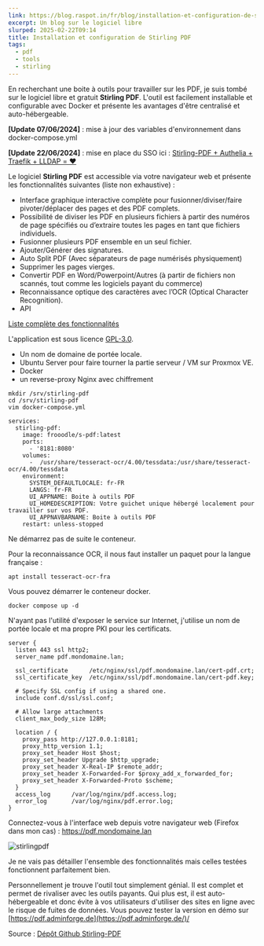 ```yaml
---
link: https://blog.raspot.in/fr/blog/installation-et-configuration-de-stirling-pdf
excerpt: Un blog sur le logiciel libre
slurped: 2025-02-22T09:14
title: Installation et configuration de Stirling PDF
tags:
  - pdf
  - tools
  - stirling
---
```


En recherchant une boite à outils pour travailler sur les PDF, je suis tombé sur le logiciel libre et gratuit **Stirling PDF**. L'outil est facilement installable et configurable avec Docker et présente les avantages d'être centralisé et auto-hébergeable.

**[Update 07/06/2024]** : mise à jour des variables d'environnement dans docker-compose.yml

**[Update 22/06/2024]** : mise en place du SSO ici : [Stirling-PDF + Authelia + Traefik + LLDAP = ❤️](https://doc.quercylibre.fr/Projets/Cluster%20RPI/Applications/app01/)

Le logiciel **Stirling PDF** est accessible via votre navigateur web et présente les fonctionnalités suivantes (liste non exhaustive) :

- Interface graphique interactive complète pour fusionner/diviser/faire pivoter/déplacer des pages et des PDF complets.
- Possibilité de diviser les PDF en plusieurs fichiers à partir des numéros de page spécifiés ou d’extraire toutes les pages en tant que fichiers individuels.
- Fusionner plusieurs PDF ensemble en un seul fichier.
- Ajouter/Générer des signatures.
- Auto Split PDF (Avec séparateurs de page numérisés physiquement)
- Supprimer les pages vierges.
- Convertir PDF en Word/Powerpoint/Autres (à partir de fichiers non scannés, tout comme les logiciels payant du commerce)
- Reconnaissance optique des caractères avec l’OCR (Optical Character Recognition).
- API

[Liste complète des fonctionnalités](https://github.com/Frooodle/Stirling-PDF#features)

L'application est sous licence [GPL-3.0](https://www.gnu.org/licenses/gpl-3.0.fr.html).

- Un nom de domaine de portée locale.
- Ubuntu Server pour faire tourner la partie serveur / VM sur Proxmox VE.
- Docker
- un reverse-proxy Nginx avec chiffrement

```
mkdir /srv/stirling-pdf
cd /srv/stirling-pdf
vim docker-compose.yml
```

```
services:
  stirling-pdf:
    image: frooodle/s-pdf:latest
    ports:
      - '8181:8080'
    volumes:
      -  /usr/share/tesseract-ocr/4.00/tessdata:/usr/share/tesseract-ocr/4.00/tessdata
    environment:
      SYSTEM_DEFAULTLOCALE: fr-FR
      LANGS: fr-FR
      UI_APPNAME: Boite à outils PDF
      UI_HOMEDESCRIPTION: Votre guichet unique hébergé localement pour travailler sur vos PDF.
      UI_APPNAVBARNAME: Boite à outils PDF
    restart: unless-stopped
```

Ne démarrez pas de suite le conteneur.

Pour la reconnaissance OCR, il nous faut installer un paquet pour la langue française :

```
apt install tesseract-ocr-fra
```

Vous pouvez démarrer le conteneur docker.

```
docker compose up -d
```

N'ayant pas l'utilité d'exposer le service sur Internet, j'utilise un nom de portée locale et ma propre PKI pour les certificats.

```
server {
  listen 443 ssl http2;
  server_name pdf.mondomaine.lan;

  ssl_certificate      /etc/nginx/ssl/pdf.mondomaine.lan/cert-pdf.crt;
  ssl_certificate_key  /etc/nginx/ssl/pdf.mondomaine.lan/cert-pdf.key;  

  # Specify SSL config if using a shared one.
  include conf.d/ssl/ssl.conf;

  # Allow large attachments
  client_max_body_size 128M;

  location / {
    proxy_pass http://127.0.0.1:8181;
    proxy_http_version 1.1;
    proxy_set_header Host $host;
    proxy_set_header Upgrade $http_upgrade;
    proxy_set_header X-Real-IP $remote_addr;
    proxy_set_header X-Forwarded-For $proxy_add_x_forwarded_for;
    proxy_set_header X-Forwarded-Proto $scheme;
  }
  access_log      /var/log/nginx/pdf.access.log;
  error_log       /var/log/nginx/pdf.error.log;
}
```

Connectez-vous à l'interface web depuis votre navigateur web (Firefox dans mon cas) : https://pdf.mondomaine.lan

![stirlingpdf](https://blog.raspot.in/images/c/8/7/8/9/c8789bd25dd0dfd29e0ff60a713af76600f61e3f-stirlingpdf.png "stirlingpdf")

Je ne vais pas détailler l'ensemble des fonctionnalités mais celles testées fonctionnent parfaitement bien.

Personnellement je trouve l'outil tout simplement génial. Il est complet et permet de rivaliser avec les outils payants. Qui plus est, il est auto-hébergeable et donc évite à vos utilisateurs d'utiliser des sites en ligne avec le risque de fuites de données. Vous pouvez tester la version en démo sur [https://pdf.adminforge.de](https://pdf.adminforge.de/)/

Source : [Dépôt Github Stirling-PDF](https://github.com/Frooodle/Stirling-PDF)